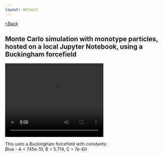 ```yaml
---
layout: default
---
```


[<Back](./index.html)

## Monte Carlo simulation with monotype particles, hosted on a local Jupyter Notebook, using a Buckingham forcefield

<video src="./assets/vids/normal_buck_mc.mov" width="320" height="240" controls loop autoplay></video>

This uses a Buckingham forcefield with constants: <br>
Blue   - A = 745e-10, B = 5.714, C = 7e-60 <br>
